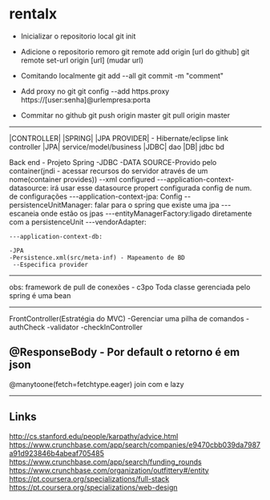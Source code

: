# rentalx

- Inicializar o repositorio local
git init

- Adicione o repositorio remoro 
git remote add origin [url do github]
git remote set-url origin [url] (mudar url)
- Comitando localmente
git add --all
git commit -m "comment"

- Add proxy no git
git config --add https.proxy https://[user:senha]@urlempresa:porta

- Commitar no github
git push origin master
git pull origin master

 ------------------------------------------------------------

  |CONTROLLER|
    |SPRING|
 |JPA PROVIDER| - Hibernate/eclipse link       controller
     |JPA|                               service/model/business
     |JDBC|                                      dao
     |DB|                                       jdbc
                                                 bd
                                                
 
  Back end - Projeto Spring 
  -JDBC
  -DATA SOURCE-Provido pelo container(jndi - acessar recursos do servidor através de um nome(container provides))
  --xml configured
  ---application-context-datasource:  <bean id="dataSource" class="org.apache.commons.dbcp2.BasicDataSource"> irá usar esse datasource
                                      <property name="url" value="${db.url}"/> propert configurada
                                      <property name="initialSize" value="10"/>		config de num. de configurações	
	                                  	<property name="maxTotal" value="30"/>
	---application-context-jpa: Config 
	  --persistenceUnitManager: falar para o spring que existe uma jpa
	  ---<property name="packagesToScan" value="com.rentalx"/> escaneia onde estão os jpas
	  ---entityManagerFactory:ligado diretamente com a persistenceUnit
	  ---vendorAdapter:
	  
	---application-context-db:  
	
	-JPA
	-Persistence.xml(src/meta-inf) - Mapeamento de BD 
	 --Especifica provider
	                                  	
	                                  	
	                                  	
  ------------------------------------------------------------
  
  obs:
   framework de pull de conexões - c3po
   Toda classe gerenciada pelo spring é uma bean
   
   ------------------
   
   FrontController(Estratégia do MVC)
   -Gerenciar uma pilha de comandos	
   	-authCheck
   	-validator
   	-checkInController
   	
@ResponseBody - Por default o retorno é em json   	
-------------------------------------------------------------------
@manytoone(fetch=fetchtype.eager) join com
e lazy

-------------------------------------------------------------------






Links
--------------
http://cs.stanford.edu/people/karpathy/advice.html
https://www.crunchbase.com/app/search/companies/e9470cbb039da7987a91d923846b4abeaf705485
https://www.crunchbase.com/app/search/funding_rounds
https://www.crunchbase.com/organization/outfittery#/entity
https://pt.coursera.org/specializations/full-stack
https://pt.coursera.org/specializations/web-design
